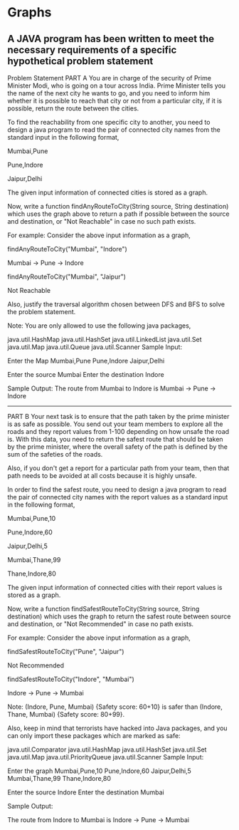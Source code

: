 # Graphs

A JAVA program has been written to meet the necessary requirements of a specific hypothetical problem statement
----
Problem Statement
PART A
You are in charge of the security of Prime Minister Modi, who is going on a tour across India. Prime Minister tells you the name of the next city he wants to go, and you need to inform him whether it is possible to reach that city or not from a particular city, if it is possible, return the route between the cities.


To find the reachability from one specific city to another, you need to design a java program to read the pair of connected city names from the standard input in the following format,

Mumbai,Pune

Pune,Indore

Jaipur,Delhi

The given input information of connected cities is stored as a graph.

 

Now, write a function findAnyRouteToCity(String source, String destination) which uses the graph above to return a path if possible between the source and destination, or "Not Reachable" in case no such path exists.

For example: Consider the above input information as a graph,

 

findAnyRouteToCity("Mumbai", "Indore")

Mumbai -> Pune -> Indore

 

findAnyRouteToCity("Mumbai", "Jaipur")

Not Reachable

 

Also, justify the traversal algorithm chosen between DFS and BFS to solve the problem statement.

 

Note: You are only allowed to use the following java packages,

java.util.HashMap
java.util.HashSet
java.util.LinkedList
java.util.Set
java.util.Map
java.util.Queue
 java.util.Scanner
Sample Input:

Enter the Map
Mumbai,Pune
Pune,Indore
Jaipur,Delhi

Enter the source
Mumbai
Enter the destination
Indore

Sample Output:
The route from Mumbai to Indore is 
Mumbai -> Pune -> Indore

----------
PART B
Your next task is to ensure that the path taken by the prime minister is as safe as possible. You send out your team members to explore all the roads and they report values from 1-100 depending on how unsafe the road is. With this data, you need to return the safest route that should be taken by the prime minister, where the overall safety of the path is defined by the sum of the safeties of the roads.

 

Also, if you don't get a report for a particular path from your team, then that path needs to be avoided at all costs because it is highly unsafe.

 

In order to find the safest route, you need to design a java  program to read the pair of connected city names with the report values as a standard input in the following format,

Mumbai,Pune,10

Pune,Indore,60

Jaipur,Delhi,5

Mumbai,Thane,99

Thane,Indore,80

The given input information of connected cities with their report values is stored as a graph.

 

Now, write a function findSafestRouteToCity(String source, String destination) which uses the graph to return the safest route between source and destination, or "Not Recommended" in case no path exists.

For example: Consider the above input information as a graph,

 

findSafestRouteToCity("Pune", "Jaipur")

Not Recommended

 

findSafestRouteToCity("Indore", "Mumbai")

Indore -> Pune -> Mumbai

 

Note: (Indore, Pune, Mumbai) {Safety score: 60+10} is safer than (Indore, Thane, Mumbai) {Safety score: 80+99}.

Also, keep in mind that terrorists have hacked into Java packages, and you can only import these packages which are marked as safe:

java.util.Comparator
java.util.HashMap
java.util.HashSet
java.util.Set
java.util.Map
java.util.PriorityQueue
java.util.Scanner
Sample Input:

Enter the graph
Mumbai,Pune,10
Pune,Indore,60
Jaipur,Delhi,5
Mumbai,Thane,99
Thane,Indore,80

Enter the source
Indore
Enter the destination
Mumbai

Sample Output:

The route from Indore to Mumbai is
Indore -> Pune -> Mumbai
